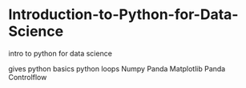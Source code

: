 # Introduction-to-Python-for-Data-Science
intro to python for data science 


gives python basics
python loops 
Numpy 
Panda
Matplotlib
Panda Controlflow 
